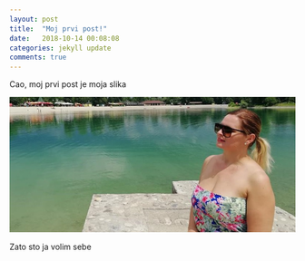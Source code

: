 ```yaml
---
layout: post
title:  "Moj prvi post!"
date:   2018-10-14 00:08:08
categories: jekyll update
comments: true
---
```

Cao, moj prvi post je moja slika

![:scale 80%](/images/test.png)

Zato sto ja volim sebe
